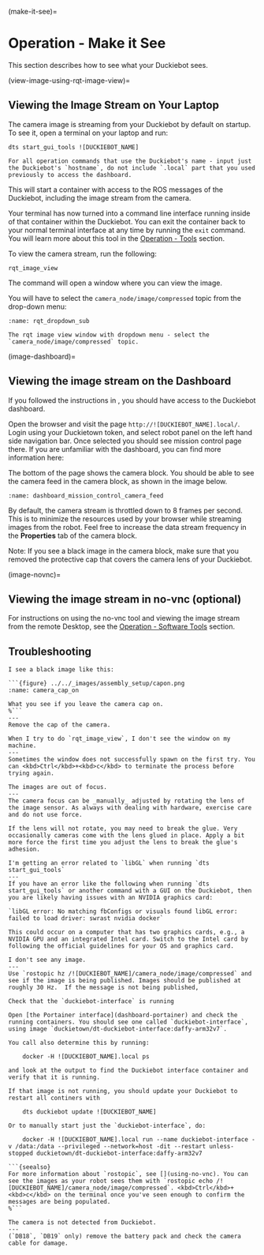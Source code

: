 (make-it-see)=
# Operation - Make it See

This section describes how to see what your Duckiebot sees.

(view-image-using-rqt-image-view)=
## Viewing the Image Stream on Your Laptop

The camera image is streaming from your Duckiebot by default on startup.
To see it, open a terminal on your laptop and run:

    dts start_gui_tools ![DUCKIEBOT_NAME]

```{attention}
For all operation commands that use the Duckiebot's name - input just the Duckiebot's `hostname`, do not include `.local` part that you used previously to access the dashboard.
```

This will start a container with access to the ROS messages of the Duckiebot, including the image stream from the camera. 

Your terminal has now turned into a command line interface running inside of that container within the Duckiebot. You can exit the container back to your normal terminal interface at any time by running the `exit` command. You will learn more about this tool in the [Operation - Tools](ops-tools) section.

To view the camera stream, run the following:

    rqt_image_view

The command will open a window where you can view the image.

You will have to select the `camera_node/image/compressed` topic from the drop-down menu:

```{figure} ../../_images/assembly_setup/rqt_image_view.png
:name: rqt_dropdown_sub

The rqt image view window with dropdown menu - select the `camera_node/image/compressed` topic.
```

(image-dashboard)=
## Viewing the image stream on the Dashboard

If you followed the instructions in [](duckiebot-dashboard-setup), you
should have access to the Duckiebot dashboard.

Open the browser and visit the page `http://![DUCKIEBOT_NAME].local/`. Login using your Duckietown token, and select robot panel on the left hand side navigation bar. Once selected you should see mission control page there. If you are unfamiliar with the dashboard, you can find more information here: [](dashboard-overview)

The bottom of the page shows the camera block.
You should be able to see the camera feed in the camera block,
as shown in the image below.

```{figure} ../../_images/assembly_setup/dashboard_mission_control_camera_feed.png
:name: dashboard_mission_control_camera_feed
```

By default, the camera stream is throttled down to 8 frames per second.
This is to minimize the resources used by your browser while streaming
images from the robot.
Feel free to increase the data stream frequency in the **Properties** tab
of the camera block.

Note: If you see a black image in the camera block, make sure that you
removed the protective cap that covers the camera lens of your Duckiebot.

(image-novnc)=
## Viewing the image stream in no-vnc (optional)

For instructions on using the no-vnc tool and viewing the image stream from the remote Desktop, see the [Operation - Software Tools](using-no-vnc) section.

## Troubleshooting

```{trouble}
I see a black image like this:

```{figure} ../../_images/assembly_setup/capon.png
:name: camera_cap_on

What you see if you leave the camera cap on.
%```
---
Remove the cap of the camera.
```

```{trouble}
When I try to do `rqt_image_view`, I don't see the window on my machine.
---
Sometimes the window does not successfully spawn on the first try. You can <kbd>Ctrl</kbd>+<kbd>c</kbd> to terminate the process before trying again.
```

```{trouble}
The images are out of focus.
---
The camera focus can be _manually_ adjusted by rotating the lens of the image sensor. As always with dealing with hardware, exercise care and do not use force.  

If the lens will not rotate, you may need to break the glue. Very occasionally cameras come with the lens glued in place. Apply a bit more force the first time you adjust the lens to break the glue's adhesion.
```

```{trouble}
I'm getting an error related to `libGL` when running `dts start_gui_tools`
---
If you have an error like the following when running `dts start_gui_tools` or another command with a GUI on the Duckiebot, then you are likely having issues with an NVIDIA graphics card:

`libGL error: No matching fbConfigs or visuals found libGL error: failed to load driver: swrast nvidia docker`

This could occur on a computer that has two graphics cards, e.g., a NVIDIA GPU and an integrated Intel card. Switch to the Intel card by following the official guidelines for your OS and graphics card.
```

```{trouble}
I don't see any image.
---
Use `rostopic hz /![DUCKIEBOT_NAME]/camera_node/image/compressed` and see if the image is being published. Images should be published at roughly 30 Hz.  If the message is not being published, 

Check that the `duckiebot-interface` is running

Open [the Portainer interface](dashboard-portainer) and check the running containers. You should see one called `duckiebot-interface`, using image `duckietown/dt-duckiebot-interface:daffy-arm32v7`.

You call also determine this by running:

    docker -H ![DUCKIEBOT_NAME].local ps

and look at the output to find the Duckiebot interface container and verify that it is running.

If that image is not running, you should update your Duckiebot to restart all continers with 

    dts duckiebot update ![DUCKIEBOT_NAME]

Or to manually start just the `duckiebot-interface`, do:

    docker -H ![DUCKIEBOT_NAME].local run --name duckiebot-interface -v /data:/data --privileged --network=host -dit --restart unless-stopped duckietown/dt-duckiebot-interface:daffy-arm32v7

```{seealso}
For more information about `rostopic`, see [](using-no-vnc). You can see the images as your robot sees them with `rostopic echo /![DUCKIEBOT_NAME]/camera_node/image/compressed`. <kbd>Ctrl</kbd>+<kbd>c</kbd> on the terminal once you've seen enough to confirm the messages are being populated.
%```
```

```{trouble}
The camera is not detected from Duckiebot.
---
(`DB18`, `DB19` only) remove the battery pack and check the camera cable for damage.
```
